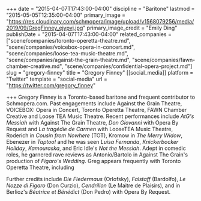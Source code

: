 +++
date = "2015-04-07T17:43:00-04:00"
discipline = "Baritone"
lastmod = "2015-05-05T12:35:00-04:00"
primary_image = "https://res.cloudinary.com/schmopera/image/upload/v1568079256/media/2019/09/GregFinney_ejypvj.jpg"
primary_image_credit = "Emily Ding"
publishDate = "2015-04-07T17:43:00-04:00"
related_companies = ["scene/companies/toronto-operetta-theatre.md", "scene/companies/voicebox-opera-in-concert.md", "scene/companies/loose-tea-music-theatre.md", "scene/companies/against-the-grain-theatre.md", "scene/companies/fawn-chamber-creative.md", "scene/companies/confidential-opera-project.md"]
slug = "gregory-finney"
title = "Gregory Finney"
[[social_media]]
platform = "Twitter"
template = "social-media"
url = "https://twitter.com/gregory_finney"

+++
Gregory Finney is a Toronto-based baritone and frequent contributor to Schmopera.com. Past engagements include Against the Grain Theatre, VOICEBOX: Opera in Concert, Toronto Operetta Theatre, FAWN Chamber Creative and Loose TEA Music Theatre. Recent performances include _AtG's Messiah_ with Against The Grain Theatre, _Don Giovanni_ with Opera By Request and _La tragédie de Carmen_ with LooseTEA Music Theatre, Roderich in _Cousin from Nowhere_ (TOT), Kromow in _The Merry Widow_, Ebenezer in _Taptoo!_ and he was seen _Luisa Fernanda_, _Knickerbocker Holiday_, _Kamouraska_, and Eric Idle's _Not the Messiah_. Adept in comedic roles, he garnered rave reviews as Antonio/Bartolo in Against The Grain's production of _Figaro's Wedding_. Greg appears frequently with Toronto Operetta Theatre, including

Further credits include *Die Fledermaus* (Orlofsky), *Falstaff* (Bardolfo), *Le Nozze di Figaro* (Don Curzio), *Cendrillon* (Le Maitre de Plaisirs), and in Berlioz's *Béatrice et Bénédict* (Don Pedro) with Opera By Request.